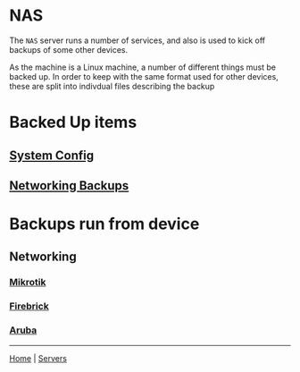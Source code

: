 # NAS

The `NAS` server runs a number of services, and also is used to kick off backups of some other devices.

As the machine is a Linux machine, a number of different things must be backed up. In order to keep with the same format used for other devices, these are split into indivdual files describing the backup

# Backed Up items
## [System Config](config/README.md)
## [Networking Backups](networking_backups/README.md)

# Backups run from device
## Networking
### [Mikrotik](/networking/mikrotik/README.md)
### [Firebrick](/networking/firebrick/README.md)
### [Aruba](/networking/aruba/README.md)

---
[Home](/README.md) | [Servers](/servers/README.md)